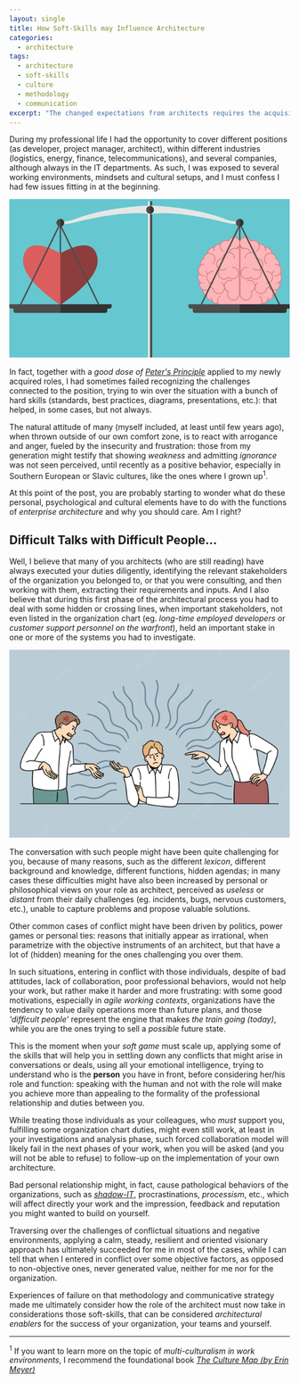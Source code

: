 ```yaml
---
layout: single
title: How Soft-Skills may Influence Architecture
categories:
  - architecture
tags:
  - architecture
  - soft-skills
  - culture
  - methodology
  - communication
excerpt: "The changed expectations from architects requires the acquisition and use of soft-skills towards stakeholders to succeed in the role"
---
```


During my professional life I had the opportunity to cover different positions (as developer, project manager, architect), within different industries (logistics, energy, finance, telecommunications), and several companies, although always in the IT departments.
As such, I was exposed to several working environments, mindsets and cultural setups, and I must confess I had few issues fitting in at the beginning.

![Emotional IG](/assets/img/2022-04-22-soft-skills-architecture/20220422-emotionaliq.png)

In fact, together with a _good dose of [Peter's Principle](https://en.wikipedia.org/wiki/Peter_principle)_ applied to my newly acquired roles, I had sometimes failed recognizing the challenges connected to the position, trying to win over the situation with a bunch of hard skills (standards, best practices, diagrams, presentations, etc.): that helped, in some cases, but not always.

The natural attitude of many (myself included, at least until few years ago), when thrown outside of our own comfort zone, is to react with arrogance and anger, fueled by the insecurity and frustration: those from my generation might testify that showing _weakness_ and admitting _ignorance_ was not seen perceived, until recently as a positive behavior, especially in Southern European or Slavic cultures, like the ones where I grown up<sup>1</sup>.

At this point of the post, you are probably starting to wonder what do these personal, psychological and cultural elements have to do with the functions of _enterprise architecture_ and why you should care. Am I right?

## Difficult Talks with Difficult People...

Well, I believe that many of you architects (who are still reading) have always executed your duties diligently, identifying the relevant stakeholders of the organization you belonged to, or that you were consulting, and then working with them, extracting their requirements and inputs. And I also believe that during this first phase of the architectural process you had to deal with some hidden or crossing lines, when important stakeholders, not even listed in the organization chart (eg. _long-time employed developers_ or _customer support personnel on the warfront_), held an important stake in one or more of the systems you had to investigate.

![Quarrel at Work](/assets/img/2022-04-22-soft-skills-architecture/202204-22-employees-fight-quarrel.png)

The conversation with such people might have been quite challenging for you, because of many reasons, such as the different _lexicon_, different background and knowledge, different functions, hidden agendas; in many cases these difficulties might have also been increased by personal or philosophical views on your role as architect, perceived as _useless_ or _distant_ from their daily challenges (eg. incidents, bugs, nervous customers, etc.), unable to capture problems and propose valuable solutions.

Other common cases of conflict might have been driven by politics, power games or personal ties: reasons that initially appear as irrational, when parametrize with the objective instruments of an architect, but that have a lot of (hidden) meaning for the ones challenging you over them.

In such situations, entering in conflict with those individuals, despite of bad attitudes, lack of collaboration, poor professional behaviors, would not help your work, but rather make it harder and more frustrating: with some good motivations, especially in _agile working contexts_, organizations have the tendency to value daily operations more than future plans, and those _'difficult people'_ represent the engine that makes _the train going (today)_, while you are the ones trying to sell a _possible_ future state.

This is the moment when your _soft game_ must scale up, applying some of the skills that will help you in settling down any conflicts that might arise in conversations or deals, using all your emotional intelligence, trying to understand who is the **person** you have in front, before considering her/his role and function: speaking with the human and not with the role will make you achieve more than appealing to the formality of the professional relationship and duties between you.

While treating those individuals as your colleagues, who _must_ support you, fulfilling some organization chart duties, might even still work, at least in your investigations and analysis phase, such forced collaboration model will likely fail in the next phases of your work, when you will be asked (and you will not be able to refuse) to follow-up on the implementation of your own architecture.

Bad personal relationship might, in fact, cause pathological behaviors of the organizations, such as _[shadow-IT](https://en.wikipedia.org/wiki/Shadow_IT)_, procrastinations, _processism_, etc., which will affect directly your work and the impression, feedback and reputation you might wanted to build on yourself.

Traversing over the challenges of conflictual situations and negative environments, applying a calm, steady, resilient and oriented visionary approach has ultimately succeeded for me in most of the cases, while I can tell that when I entered in conflict over some objective factors, as opposed to non-objective ones, never generated value, neither for me nor for the organization.

Experiences of failure on that methodology and communicative strategy made me ultimately consider how the role of the architect must now take in considerations those soft-skills, that can be considered _architectural enablers_ for the success of your organization, your teams and yourself.

---

<sup>1</sup> If you want to learn more on the topic of _multi-culturalism in work environments_, I recommend the foundational book _[The Culture Map (by Erin Meyer)](https://www.amazon.com/Culture-Map-Breaking-Invisible-Boundaries/dp/1610392507)_

